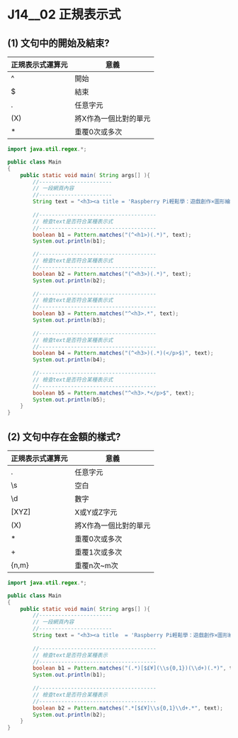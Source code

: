 # J14__02 正規表示式


## (1) 文句中的開始及結束?


| 正規表示式運算元 | 意義                  |
| --------------- | -------------------- |
| ^               | 開始                 |
| $               | 結束                 |
| .               | 任意字元              |
| (X)             | 將X作為一個比對的單元  |
| *               | 重覆0次或多次         |


```java
import java.util.regex.*;

public class Main
{
    public static void main( String args[] ){    
        //-----------------------
        // 一段網頁內容
        //-----------------------
        String text = "<h3><a title = 'Raspberry Pi輕鬆學：遊戲創作×圖形繪製×音樂創作×程式設計×Minecraft×音樂播放器'></a></h3><p><span class='pricing'><del>$400</del> 售價: $312</span> 購買後立即進貨</p><h3><a title ='Oracle PL/SQL程式設計(暢銷回饋版)'></a></h3><p><span class='pricing'><del>$580</del> 售價: $452</span> 購買後立即進貨</p><h3><a title='街頭藝術浪潮：街上的美術館，一線藝術家、經紀畫廊、英倫現場 直擊訪談'></a></h3><p><span class='pricing'><del>$470</del> 貴賓價: $423</span> 購買後立即進貨</p>";
        
        //-------------------------------------
        // 檢查text是否符合某種表示式 
        //-------------------------------------
        boolean b1 = Pattern.matches("(^<h1>)(.*)", text);
        System.out.println(b1);    

        //-------------------------------------
        // 檢查text是否符合某種表示式 
        //-------------------------------------
        boolean b2 = Pattern.matches("(^<h3>)(.*)", text);
        System.out.println(b2);  
        
        //-------------------------------------
        // 檢查text是否符合某種表示式 
        //-------------------------------------
        boolean b3 = Pattern.matches("^<h3>.*", text);
        System.out.println(b3);  
        
        //-------------------------------------
        // 檢查text是否符合某種表示式 
        //-------------------------------------
        boolean b4 = Pattern.matches("(^<h3>)(.*)(</p>$)", text);
        System.out.println(b4);          
        
        //-------------------------------------
        // 檢查text是否符合某種表示式 
        //-------------------------------------
        boolean b5 = Pattern.matches("^<h3>.*</p>$", text);
        System.out.println(b5);          
    }
}
```




## (2) 文句中存在金額的樣式?


| 正規表示式運算元 | 意義                  |
| --------------- | -------------------- |
| .               | 任意字元              |
| \s              | 空白                 |
| \d              | 數字                 |
| [XYZ]           | X或Y或Z字元           |
| (X)             | 將X作為一個比對的單元  |
| *               | 重覆0次或多次         |
| +               | 重覆1次或多次         |
| {n,m}           | 重覆n次~m次           |

```java
import java.util.regex.*;

public class Main
{
    public static void main( String args[] ){    
        //-----------------------
        // 一段網頁內容
        //-----------------------
        String text = "<h3><a title  = 'Raspberry Pi輕鬆學：遊戲創作×圖形繪製×音樂創作×程式設計×Minecraft×音樂播放器'></a></h3><p><span class='pricing'><del>$400</del> 售價: $312</span> 購買後立即進貨</p><h3><a title  ='Oracle PL/SQL程式設計(暢銷回饋版)'></a></h3><p><span class='pricing'><del>$580</del> 售價: $452</span> 購買後立即進貨</p><h3><a title='街頭藝術浪潮：街上的美術館，一線藝術家、經紀畫廊、英倫現場 直擊訪談'></a></h3><p><span class='pricing'><del>$470</del> 貴賓價: $423</span> 購買後立即進貨</p>";
        
        //-------------------------------------
        // 檢查text是否符合某種表示
        //-------------------------------------      
        boolean b1 = Pattern.matches("(.*)[$£¥](\\s{0,1})(\\d+)(.*)", text);
        System.out.println(b1);           
        
        //-------------------------------------
        // 檢查text是否符合某種表示
        //-------------------------------------      
        boolean b2 = Pattern.matches(".*[$£¥]\\s{0,1}\\d+.*", text);
        System.out.println(b2);          
    }
}
```

